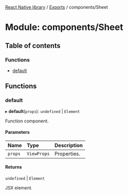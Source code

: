 [React Native library](../index.md) / [Exports](../modules.md) / components/Sheet

# Module: components/Sheet

## Table of contents

### Functions

- [default](components_Sheet.md#default)

## Functions

### default

▸ **default**(`props`): `undefined` \| `Element`

Function component.

#### Parameters

| Name | Type | Description |
| :------ | :------ | :------ |
| `props` | `ViewProps` | Properties. |

#### Returns

`undefined` \| `Element`

JSX element.
